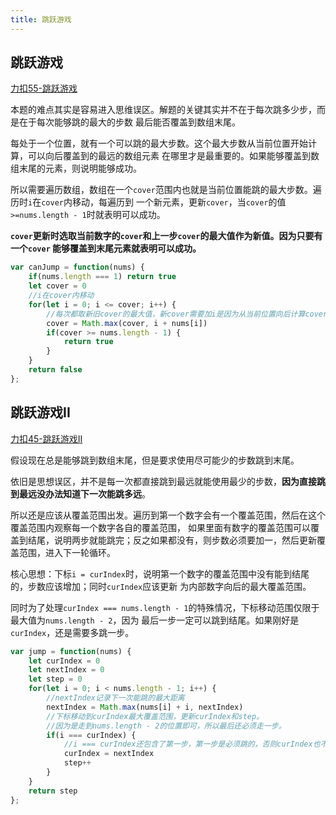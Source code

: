 ```yaml
---
title: 跳跃游戏
---
```

## 跳跃游戏
[力扣55-跳跃游戏](https://leetcode.cn/problems/jump-game/description/)

本题的难点其实是容易进入思维误区。解题的关键其实并不在于每次跳多少步，而是在于每次能够跳的最大的步数
最后能否覆盖到数组末尾。

每处于一个位置，就有一个可以跳的最大步数。这个最大步数从当前位置开始计算，可以向后覆盖到的最远的数组元素
在哪里才是最重要的。如果能够覆盖到数组末尾的元素，则说明能够成功。

所以需要遍历数组，数组在一个`cover`范围内也就是当前位置能跳的最大步数。遍历时`i`在`cover`内移动，每遍历到
一个新元素，更新`cover`，当`cover`的值 `>=nums.length - 1`时就表明可以成功。

**`cover`更新时选取当前数字的`cover`和上一步`cover`的最大值作为新值。因为只要有一个`cover`
能够覆盖到末尾元素就表明可以成功。**

```javascript
var canJump = function(nums) {
    if(nums.length === 1) return true
    let cover = 0
    //i在cover内移动
    for(let i = 0; i <= cover; i++) {
        //每次都取新旧cover的最大值，新cover需要加i是因为从当前位置向后计算cover
        cover = Math.max(cover, i + nums[i])
        if(cover >= nums.length - 1) {
            return true
        }
    }
    return false
};
```

## 跳跃游戏II
[力扣45-跳跃游戏II](https://leetcode.cn/problems/jump-game-ii/)

假设现在总是能够跳到数组末尾，但是要求使用尽可能少的步数跳到末尾。

依旧是思想误区，并不是每一次都直接跳到最远就能使用最少的步数，**因为直接跳到最远没办法知道下一次能跳多远**。

所以还是应该从覆盖范围出发。遍历到第一个数字会有一个覆盖范围，然后在这个覆盖范围内观察每一个数字各自的覆盖范围，
如果里面有数字的覆盖范围可以覆盖到结尾，说明两步就能跳完；反之如果都没有，则步数必须要加一，然后更新覆盖范围，进入下一轮循环。

核心思想：下标`i = curIndex`时，说明第一个数字的覆盖范围中没有能到结尾的，步数应该增加；同时`curIndex`应该更新
为内部数字向后的最大覆盖范围。

同时为了处理`curIndex === nums.length - 1`的特殊情况，下标移动范围仅限于最大值为`nums.length - 2`，因为
最后一步一定可以跳到结尾。如果刚好是`curIndex`，还是需要多跳一步。

```javascript
var jump = function(nums) {
    let curIndex = 0
    let nextIndex = 0
    let step = 0
    for(let i = 0; i < nums.length - 1; i++) {
        //nextIndex记录下一次能跳的最大距离
        nextIndex = Math.max(nums[i] + i, nextIndex)
        //下标移动到curIndex最大覆盖范围，更新curIndex和step。
        //因为是走到nums.length - 2的位置即可，所以最后还必须走一步。
        if(i === curIndex) {
            //i === curIndex还包含了第一步，第一步是必须跳的，否则curIndex也不会有值
            curIndex = nextIndex
            step++
        }
    }
    return step
};
```


